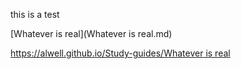 this is  a test

[Whatever is real](Whatever is real.md)

 [https://alwell.github.io/Study-guides/Whatever is real](https://alwell.github.io/Study-guides/Whatever)

